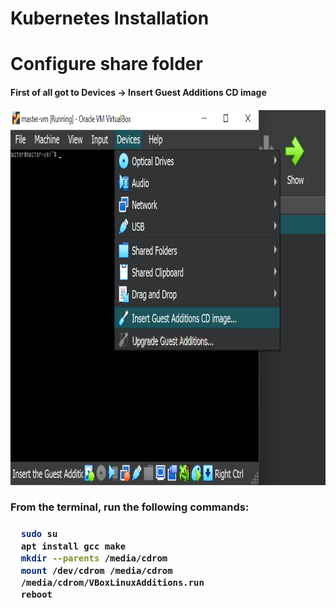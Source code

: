 # Kubernetes Installation

# Configure share folder

<h4>First of all got to Devices -> Insert Guest Additions CD image<h4>
<img src="images/Screenshot_11.png" width="800" height="600">

<h3>From the terminal, run the following commands:<h3>

```sh
  sudo su
  apt install gcc make
  mkdir --parents /media/cdrom
  mount /dev/cdrom /media/cdrom
  /media/cdrom/VBoxLinuxAdditions.run
  reboot
 ```